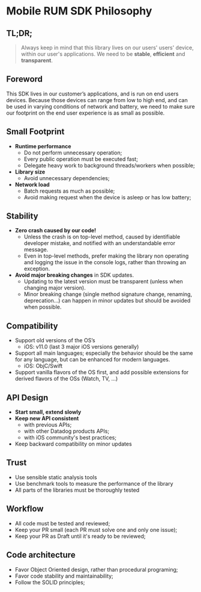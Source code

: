 # Mobile RUM SDK Philosophy

## TL;DR;

> Always keep in mind that this library lives on our users' users' device, within our user's applications. We need to be **stable**, **efficient** and **transparent**.

## Foreword

This SDK lives in our customer’s applications, and is run on end users devices. Because those devices can range from low to high end, and can be used in varying conditions of network and battery, we need to make sure our footprint on the end user experience is as small as possible.

## Small Footprint

- **Runtime performance**
    - Do not perform unnecessary operation;
    - Every public operation must be executed fast;
    - Delegate heavy work to background threads/workers when possible;
- **Library size**
    - Avoid unnecessary dependencies;
- **Network load**
    - Batch requests as much as possible;
    - Avoid making request when the device is asleep or has low battery;

## Stability

- **Zero crash caused by our code!**
    - Unless the crash is on top-level method, caused by identifiable developer mistake, and notified with an understandable error message.
    - Even in top-level methods, prefer making the library non operating and logging the issue in the console logs, rather than throwing an exception.
- **Avoid major breaking changes** in SDK updates.
    - Updating to the latest version must be transparent (unless when changing major version).
    - Minor breaking change (single method signature change, renaming, deprecation…) can happen in minor updates but should be avoided when possible.

## Compatibility

- Support old versions of the OS’s
    - iOS: v11.0 (last 3 major iOS versions generally)
- Support all main languages; especially the behavior should be the same for any language, but can be enhanced for modern languages.
    - iOS: ObjC/Swift
- Support vanilla flavors of the OS first, and add possible extensions for derived flavors of the OSs (Watch, TV, …)

## API Design

- **Start small, extend slowly**
- **Keep new API consistent**
    - with previous APIs;
    - with other Datadog products APIs;
    - with iOS community's best practices;
- Keep backward compatibility on minor updates

## Trust

- Use sensible static analysis tools
- Use benchmark tools to measure the performance of the library
- All parts of the libraries must be thoroughly tested

## Workflow

- All code must be tested and reviewed;
- Keep your PR small (each PR must solve one and only one issue);
- Keep your PR as Draft until it's ready to be reviewed;

## Code architecture

- Favor Object Oriented design, rather than procedural programing;
- Favor code stability and maintainability;
- Follow the SOLID principles;
